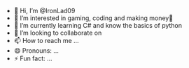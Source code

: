 - 👋 Hi, I’m @IronLad09
- 👀 I’m interested in gaming, coding and making money🤑
- 🌱 I’m currently learning C# and know the basics of python
- 💞️ I’m looking to collaborate on 
- 📫 How to reach me ...
- 😄 Pronouns: ...
- ⚡ Fun fact: ...

<!---
IronLad09/IronLad09 is a ✨ special ✨ repository because its `README.md` (this file) appears on your GitHub profile.
You can click the Preview link to take a look at your changes.
--->
